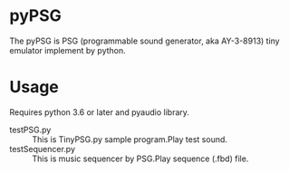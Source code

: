 # pyPSG
The pyPSG is PSG (programmable sound generator, aka AY-3-8913) tiny emulator  implement by python.

# Usage

Requires python 3.6 or later and pyaudio library.

<dl>
  <dt>testPSG.py</dt>
  <dd>This is TinyPSG.py sample program.Play test sound.</dd>

  <dt>testSequencer.py</dt>
  <dd>This is music sequencer by PSG.Play sequence (.fbd) file.</dd>
</dl>
